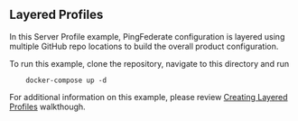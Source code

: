 ## Layered Profiles

In this Server Profile example, PingFederate configuration is layered using multiple GitHub
repo locations to build the overall product configuration.

To run this example, clone the repository, navigate to this directory and run

```
    docker-compose up -d
```

For additional information on this example, please review [Creating Layered Profiles](https://pingidentity-devops.gitbook.io/devops/server-profiles/layering_server_profiles) walkthough.
